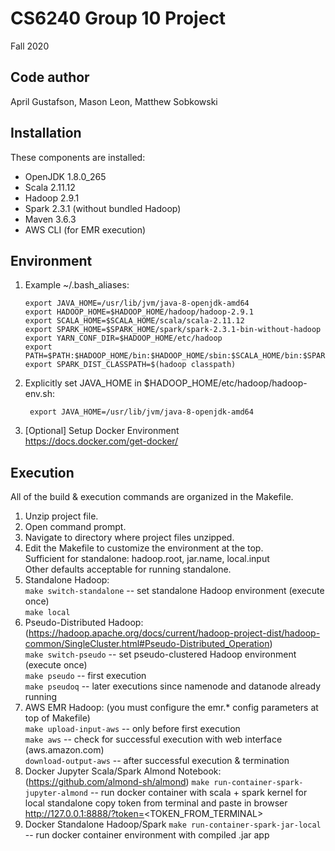 # CS6240 Group 10 Project

Fall 2020

Code author
-----------
April Gustafson, Mason Leon, Matthew Sobkowski

Installation
------------
These components are installed:
- OpenJDK 1.8.0_265
- Scala 2.11.12
- Hadoop 2.9.1
- Spark 2.3.1 (without bundled Hadoop)
- Maven 3.6.3
- AWS CLI (for EMR execution)

Environment
-----------
1) Example ~/.bash_aliases:  
	```
	export JAVA_HOME=/usr/lib/jvm/java-8-openjdk-amd64
	export HADOOP_HOME=$HADOOP_HOME/hadoop/hadoop-2.9.1  
	export SCALA_HOME=$SCALA_HOME/scala/scala-2.11.12  
	export SPARK_HOME=$SPARK_HOME/spark/spark-2.3.1-bin-without-hadoop  
	export YARN_CONF_DIR=$HADOOP_HOME/etc/hadoop  
	export PATH=$PATH:$HADOOP_HOME/bin:$HADOOP_HOME/sbin:$SCALA_HOME/bin:$SPARK_HOME/bin  
	export SPARK_DIST_CLASSPATH=$(hadoop classpath)    
	```   

2) Explicitly set JAVA_HOME in $HADOOP_HOME/etc/hadoop/hadoop-env.sh:  
   ```
	export JAVA_HOME=/usr/lib/jvm/java-8-openjdk-amd64 
   ```

3) [Optional] Setup Docker Environment  
   https://docs.docker.com/get-docker/


Execution  
---------  
All of the build & execution commands are organized in the Makefile.  
1) Unzip project file.  
2) Open command prompt.  
3) Navigate to directory where project files unzipped.  
4) Edit the Makefile to customize the environment at the top.  
	Sufficient for standalone: hadoop.root, jar.name, local.input  
	Other defaults acceptable for running standalone.  
5) Standalone Hadoop:  
	```make switch-standalone```	-- set standalone Hadoop environment (execute once)  
	```make local```  
6) Pseudo-Distributed Hadoop: (https://hadoop.apache.org/docs/current/hadoop-project-dist/hadoop-common/SingleCluster.html#Pseudo-Distributed_Operation)  
	```make switch-pseudo```		-- set pseudo-clustered Hadoop environment (execute once)  
	```make pseudo```				-- first execution  
	```make pseudoq```				-- later executions since namenode and datanode already running  
7) AWS EMR Hadoop: (you must configure the emr.* config parameters at top of Makefile)  
	```make upload-input-aws```		-- only before first execution  
	```make aws```					-- check for successful execution with web interface (aws.amazon.com)  
	```download-output-aws```		-- after successful execution & termination
8) Docker Jupyter Scala/Spark Almond Notebook: (https://github.com/almond-sh/almond)
	```make run-container-spark-jupyter-almond``` -- run docker container with scala + spark kernel for local standalone copy token from terminal and paste in browser http://127.0.0.1:8888/?token=<TOKEN_FROM_TERMINAL>
9) Docker Standalone Hadoop/Spark
   ```make run-container-spark-jar-local``` -- run docker container environment with compiled .jar app
